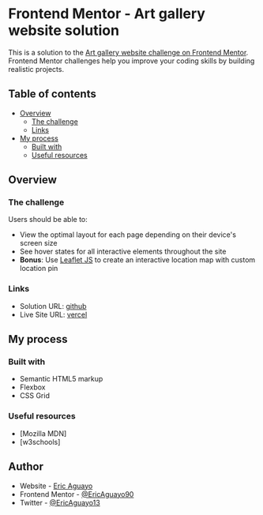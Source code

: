 # Frontend Mentor - Art gallery website solution

This is a solution to the [Art gallery website challenge on Frontend Mentor](https://www.frontendmentor.io/challenges/art-gallery-website-yVdrZlxyA). Frontend Mentor challenges help you improve your coding skills by building realistic projects. 

## Table of contents

- [Overview](#overview)
  - [The challenge](#the-challenge)
  - [Links](#links)
- [My process](#my-process)
  - [Built with](#built-with)
  - [Useful resources](#useful-resources)


## Overview

### The challenge

Users should be able to:

- View the optimal layout for each page depending on their device's screen size
- See hover states for all interactive elements throughout the site
- **Bonus**: Use [Leaflet JS](https://leafletjs.com/) to create an interactive location map with custom location pin

### Links

- Solution URL: [github](https://your-solution-url.com)
- Live Site URL: [vercel](https://your-live-site-url.com)

## My process

### Built with

- Semantic HTML5 markup
- Flexbox
- CSS Grid

### Useful resources

- [Mozilla MDN]
- [w3schools]

## Author

- Website - [Eric Aguayo]()
- Frontend Mentor - [@EricAguayo90](https://www.frontendmentor.io/profile/EricAguayo90)
- Twitter - [@EricAguayo13](https://www.twitter.com/EricAguayo13)
